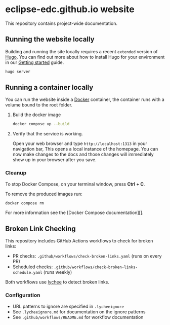# eclipse-edc.github.io website

This repository contains project-wide documentation.

## Running the website locally

Building and running the site locally requires a recent `extended` version of [Hugo](https://gohugo.io).
You can find out more about how to install Hugo for your environment in our
[Getting started](https://www.docsy.dev/docs/getting-started/#prerequisites-and-installation) guide.

```bash
hugo server
```

## Running a container locally

You can run the website inside a [Docker](https://docs.docker.com/)
container, the container runs with a volume bound to the root folder.

1. Build the docker image

   ```bash
   docker compose up --build
   ```

2. Verify that the service is working.

   Open your web browser and type `http://localhost:1313` in your navigation bar,
   This opens a local instance of the homepage. You can now make
   changes to the docs and those changes will immediately show up in your browser after you save.

### Cleanup

To stop Docker Compose, on your terminal window, press **Ctrl + C**.

To remove the produced images run:

```bash
docker compose rm
```
For more information see the [Docker Compose documentation][].

## Broken Link Checking

This repository includes GitHub Actions workflows to check for broken links:

- PR checks: `.github/workflows/check-broken-links.yaml` (runs on every PR)
- Scheduled checks: `.github/workflows/check-broken-links-schedule.yaml` (runs weekly)

Both workflows use [lychee](https://github.com/lycheeverse/lychee) to detect broken links.

### Configuration

- URL patterns to ignore are specified in `.lycheeignore`
- See `.lycheeignore.md` for documentation on the ignore patterns
- See `.github/workflows/README.md` for workflow documentation
